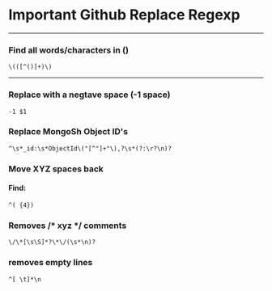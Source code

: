 # Important Github Replace Regexp
---------------------------------------
### Find all words/characters in ()
```regex
\(([^()]+)\)
 ```
---------------------------------------
### Replace with a negtave space (-1 space)
```regex
-1 $1
 ```
### Replace MongoSh Object ID's
```regex
^\s*_id:\s*ObjectId\("[^"]+"\),?\s*(?:\r?\n)?
```

### Move XYZ spaces back

#### Find: 
```regex 
^( {4})
```

### Removes /* xyz */ comments
```regex
\/\*[\s\S]*?\*\/(\s*\n)?
```

### removes empty lines
```regex
^[ \t]*\n
```
